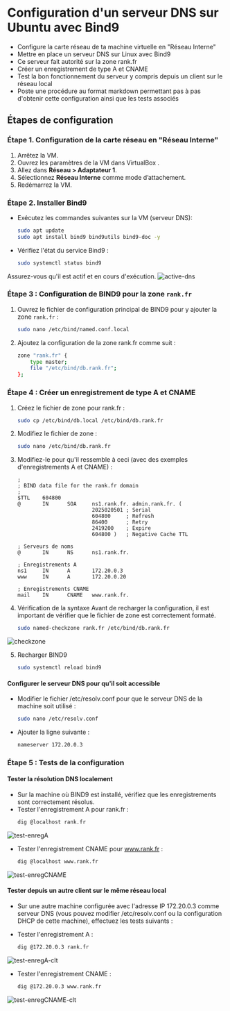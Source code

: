 # Configuration d'un serveur DNS sur Ubuntu avec Bind9

- Configure la carte réseau de ta machine virtuelle en "Réseau Interne"
- Mettre en place un serveur DNS sur Linux avec Bind9
- Ce serveur fait autorité sur la zone rank.fr
- Créer un enregistrement de type A et CNAME
- Test la bon fonctionnement du serveur y compris depuis un client sur le réseau local
- Poste une procédure au format markdown permettant pas à pas d'obtenir cette configuration ainsi que les tests associés

## Étapes de configuration

### Étape 1. Configuration de la carte réseau en "Réseau Interne"
1. Arrêtez la VM.
2. Ouvrez les paramètres de la VM dans VirtualBox .
3. Allez dans **Réseau > Adaptateur 1**.
4. Sélectionnez **Réseau Interne** comme mode d’attachement.
5. Redémarrez la VM.

### Étape 2. Installer Bind9
- Exécutez les commandes suivantes sur la VM (serveur DNS):
  ```bash
  sudo apt update
  sudo apt install bind9 bind9utils bind9-doc -y

- Vérifiez l'état du service Bind9 :
  ```bash
  sudo systemctl status bind9

Assurez-vous qu'il est actif et en cours d'exécution.
![active-dns](https://github.com/KAOUTARBAH/dns-linux/blob/main/images/active-dns.png)

### Étape 3 : Configuration de BIND9 pour la zone `rank.fr`

1. Ouvrez le fichier de configuration principal de BIND9 pour y ajouter la zone `rank.fr` :
   ```bash
   sudo nano /etc/bind/named.conf.local

2. Ajoutez la configuration de la zone rank.fr comme suit :
    ```bash
    zone "rank.fr" {
        type master;
        file "/etc/bind/db.rank.fr";
    };

### Étape 4 : Créer un enregistrement de type A et CNAME

1. Créez le fichier de zone pour rank.fr :
    ```bash
    sudo cp /etc/bind/db.local /etc/bind/db.rank.fr
    
2. Modifiez le fichier de zone :
    ```bash
    sudo nano /etc/bind/db.rank.fr

3. Modifiez-le pour qu'il ressemble à ceci (avec des exemples d'enregistrements A et CNAME) :

    ```text
    ;
    ; BIND data file for the rank.fr domain
    ;
    $TTL    604800
    @       IN      SOA     ns1.rank.fr. admin.rank.fr. (
                            2025020501 ; Serial
                            604800     ; Refresh
                            86400      ; Retry
                            2419200    ; Expire
                            604800 )   ; Negative Cache TTL

    ; Serveurs de noms
    @       IN      NS      ns1.rank.fr.

    ; Enregistrements A
    ns1     IN      A       172.20.0.3
    www     IN      A       172.20.0.20

    ; Enregistrements CNAME
    mail    IN      CNAME   www.rank.fr.

4. Vérification de la syntaxe
Avant de recharger la configuration, il est important de vérifier que le fichier de zone est correctement formaté.
    ```bash
    sudo named-checkzone rank.fr /etc/bind/db.rank.fr
![checkzone](https://github.com/KAOUTARBAH/dns-linux/blob/main/images/checkzone.png)

5. Recharger BIND9
    ```bash
    sudo systemctl reload bind9

#### Configurer le serveur DNS pour qu'il soit accessible
- Modifier le fichier /etc/resolv.conf pour que le serveur DNS de la machine soit utilisé :
    ```bash
    sudo nano /etc/resolv.conf

- Ajouter la ligne suivante :
    ```bash
    nameserver 172.20.0.3

### Étape 5 : Tests de la configuration
#### Tester la résolution DNS localement
- Sur la machine où BIND9 est installé, vérifiez que les enregistrements sont correctement résolus.
- Tester l'enregistrement A pour rank.fr :
    ```bash
    dig @localhost rank.fr
![test-enregA](https://github.com/KAOUTARBAH/dns-linux/blob/main/images/test-enregA.png)

- Tester l'enregistrement CNAME pour www.rank.fr :
    ```bash
    dig @localhost www.rank.fr
![test-enregCNAME](https://github.com/KAOUTARBAH/dns-linux/blob/main/images/test-enregCNAME.png)

#### Tester depuis un autre client sur le même réseau local
- Sur une autre machine configurée avec l'adresse IP 172.20.0.3 comme serveur DNS (vous pouvez modifier /etc/resolv.conf ou la configuration DHCP de cette machine), effectuez les tests suivants :

- Tester l'enregistrement A :
    ```bash
    dig @172.20.0.3 rank.fr
![test-enregA-clt](https://github.com/KAOUTARBAH/dns-linux/blob/main/images/test-enregA-clt.png)

- Tester l'enregistrement CNAME :
    ```bash
    dig @172.20.0.3 www.rank.fr
![test-enregCNAME-clt](https://github.com/KAOUTARBAH/dns-linux/blob/main/images/test-enregCNAME-clt.png)
